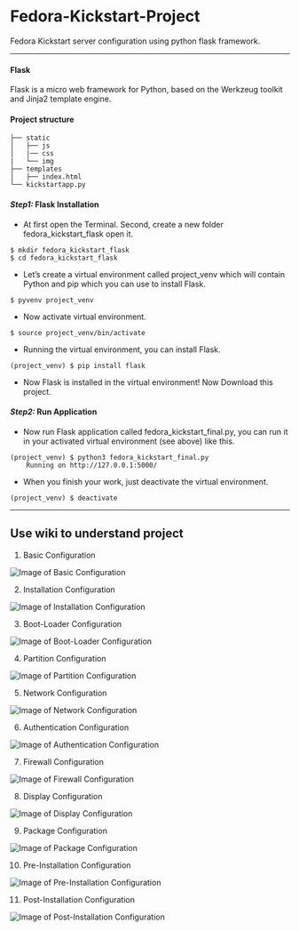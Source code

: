 # Fedora-Kickstart-Project
Fedora Kickstart server configuration using python flask framework. 

---

#### Flask
Flask is a micro web framework for Python, based on the Werkzeug toolkit and Jinja2 template engine. 

#### Project structure 
```
├── static
│   ├── js
│   |── css
|	└── img
├── templates
│   ├── index.html
└── kickstartapp.py
```


#### *Step1:* Flask Installation

* At first open the Terminal. Second, create a new folder fedora_kickstart_flask open it.
```
$ mkdir fedora_kickstart_flask
$ cd fedora_kickstart_flask
```
* Let’s create a virtual environment called project_venv which will contain Python and pip which you can use to install Flask.
```
$ pyvenv project_venv
```
* Now activate virtual environment.
```
$ source project_venv/bin/activate
```
* Running the virtual environment, you can install Flask.
```
(project_venv) $ pip install flask
```
* Now Flask is installed in the virtual environment! Now Download this project.

#### *Step2:* Run Application

* Now run Flask application called fedora_kickstart_final.py, you can run it in your activated virtual environment (see above) like this.
```
(project_venv) $ python3 fedora_kickstart_final.py
    Running on http://127.0.0.1:5000/
```
* When you finish your work, just deactivate the virtual environment.
```
(project_venv) $ deactivate
```
---
Use wiki to understand project
---

1. Basic Configuration

![Image of Basic Configuration](https://github.com/Kickstart-Server-Configuration-Tool/Fedora-Kickstart-Project/blob/master/Component%20Images/1.Basic%20Configuration.png?raw=true "Basic Configuration")

2. Installation Configuration

![Image of Installation Configuration](https://github.com/Kickstart-Server-Configuration-Tool/Fedora-Kickstart-Project/blob/master/Component%20Images/2.Installation%20Configuration.png?raw=true "Installation Configuration")

3. Boot-Loader Configuration

![Image of Boot-Loader Configuration](https://github.com/Kickstart-Server-Configuration-Tool/Fedora-Kickstart-Project/blob/master/Component%20Images/3.Boot-Loader%20Configuration.png?raw=true "Boot-Loader Configuration")

4. Partition Configuration

![Image of Partition Configuration](https://github.com/Kickstart-Server-Configuration-Tool/Fedora-Kickstart-Project/blob/master/Component%20Images/4.Partition%20Configuration.png?raw=true "Partition Configuration")

5. Network Configuration

![Image of Network Configuration](https://github.com/Kickstart-Server-Configuration-Tool/Fedora-Kickstart-Project/blob/master/Component%20Images/5.Network%20Configuration.png?raw=true "Network Configuration")

6. Authentication Configuration

![Image of Authentication Configuration](https://github.com/Kickstart-Server-Configuration-Tool/Fedora-Kickstart-Project/blob/master/Component%20Images/6.Authentication%20Configuration.png?raw=true "Authentication Configuration")

7. Firewall Configuration

![Image of Firewall Configuration](https://github.com/Kickstart-Server-Configuration-Tool/Fedora-Kickstart-Project/blob/master/Component%20Images/7.Firewall%20Configuration.png?raw=true "Firewall Configuration")

8. Display Configuration

![Image of Display Configuration](https://github.com/Kickstart-Server-Configuration-Tool/Fedora-Kickstart-Project/blob/master/Component%20Images/8.Display%20Configuration.png?raw=true "Display Configuration")

9. Package Configuration

![Image of Package Configuration](https://github.com/Kickstart-Server-Configuration-Tool/Fedora-Kickstart-Project/blob/master/Component%20Images/9.Package%20Configuration.png?raw=true "Package Configuration")

10. Pre-Installation Configuration

![Image of Pre-Installation Configuration](https://github.com/Kickstart-Server-Configuration-Tool/Fedora-Kickstart-Project/blob/master/Component%20Images/10.Pre-Installation%20Configuration.png?raw=true "Pre-Installation Configuration")

11. Post-Installation Configuration

![Image of Post-Installation Configuration](https://github.com/Kickstart-Server-Configuration-Tool/Fedora-Kickstart-Project/blob/master/Component%20Images/11.Post-Installation%20Configuration.png?raw=true "Post-Installation Configuration")


